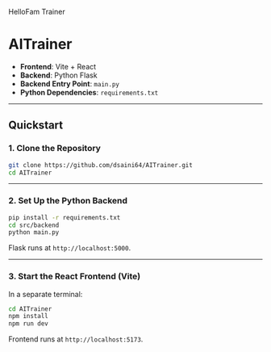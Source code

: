 HelloFam Trainer

# AITrainer


- **Frontend**: Vite + React  
- **Backend**: Python Flask  
- **Backend Entry Point**: `main.py`  
- **Python Dependencies**: `requirements.txt`

---

## Quickstart

### 1. Clone the Repository

```bash
git clone https://github.com/dsaini64/AITrainer.git
cd AITrainer
```

---

### 2. Set Up the Python Backend

```bash
pip install -r requirements.txt
cd src/backend
python main.py
```

Flask runs at `http://localhost:5000`.

---

### 3. Start the React Frontend (Vite)

In a separate terminal:

```bash
cd AITrainer
npm install
npm run dev
```

Frontend runs at `http://localhost:5173`.

